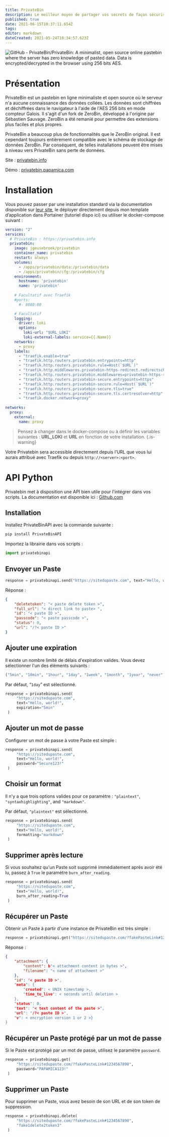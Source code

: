 ```yaml
---
title: PrivateBin
description: Le meilleur moyen de partager vos secrets de façon sécurisé et avec une API !
published: true
date: 2021-06-15T10:37:11.654Z
tags: 
editor: markdown
dateCreated: 2021-05-24T10:34:57.623Z
---
```


![GitHub - PrivateBin/PrivateBin: A minimalist, open source online pastebin  where the server has zero knowledge of pasted data. Data is  encrypted/decrypted in the browser using 256 bits AES.](https://camo.githubusercontent.com/35eb22889fe1705b5a7c3834683b64fbbb191ce4a0735b07cb292c6f0b1bca2c/68747470733a2f2f63646e2e7261776769742e636f6d2f5072697661746542696e2f6173736574732f6d61737465722f696d616765732f707265766965772f6c6f676f536d616c6c2e706e67)

# Présentation

PrivateBin est un pastebin en ligne minimaliste et open source où le serveur n'a aucune connaissance des données collées. Les données sont chiffrées et déchiffrées dans le navigateur à l'aide de l'AES 256 bits en mode compteur Galois. Il s'agit d'un fork de ZeroBin, développé à l'origine par Sébastien Sauvage. ZeroBin a été remanié pour permettre des extensions plus faciles et plus propres. 

PrivateBin a beaucoup plus de fonctionnalités que le ZeroBin original. Il est cependant toujours entièrement compatible avec le schéma de stockage de données ZeroBin. Par conséquent, de telles installations peuvent être mises à niveau vers PrivateBin sans perte de données.

Site : [privatebin.info](https://privatebin.info)

Démo : [privatebin.papamica.com](https://privatebin.papamica.com)

# Installation

Vous pouvez passer par une installation standard via la documentation disponible sur [leur site](https://github.com/PrivateBin/PrivateBin/blob/master/INSTALL.md#installation), le déployer directement depuis mon template d’application dans Portainer (tutoriel dispo ici) ou utiliser le docker-compose suivant : 

```yaml
version: "2"
services:
  # PrivateBin : https://privatebin.info
  privatebin:
    image: jgeusebroek/privatebin
    container_name: privatebin
    restart: always
    volumes:
      - /apps/privatebin/data:/privatebin/data
      - /apps/privatebin/cfg:/privatebin/cfg
    environment:
      hostname: 'privatebin'
      name: 'privatebin'
      
    # Facultatif avec Traefik
    #ports:
      #- 8080:80

    # Facultatif  
    logging:
      driver: loki
      options:
        loki-url: "$URL_LOKI"
        loki-external-labels: service={{.Name}}
    networks:
      - proxy
    labels:
      - "traefik.enable=true"
      - "traefik.http.routers.privatebin.entrypoints=http"
      - "traefik.http.routers.privatebin.rule=Host(`$URL`)"
      - "traefik.http.middlewares.privatebin-https-redirect.redirectscheme.scheme=https"
      - "traefik.http.routers.privatebin.middlewares=privatebin-https-redirect"
      - "traefik.http.routers.privatebin-secure.entrypoints=https"
      - "traefik.http.routers.privatebin-secure.rule=Host(`$URL`)"
      - "traefik.http.routers.privatebin-secure.tls=true"
      - "traefik.http.routers.privatebin-secure.tls.certresolver=http"
      - "traefik.docker.network=proxy"
  
networks:
  proxy:
    external:
      name: proxy
```

> Pensez à changer dans le docker-compose ou à définir les variables suivantes : **URL\_LOKI** et **URL** en fonction de votre installation.
{.is-warning}

Votre Privatebin sera accessible directement depuis l’URL que vous lui aurais attribué avec Traefik ou depuis `http://<server>:<port>`.

# API Python

Privatebin met à disposition une API bien utile pour l'intégrer dans vos scripts. La documentation est disponible ici : [Github.com](https://github.com/PrivateBin/PrivateBin/wiki/API)

## Installation

Installez PrivateBinAPI avec la commande suivante : 

```python
pip install PrivateBinAPI
```

Importez la librairie dans vos scripts :

```python
import privatebinapi
```

## Envoyer un Paste

```python
response = privatebinapi.send("https://sitedupaste.com", text="Hello, world!")
```

Réponse :

```json
{
    "deletetoken": "< paste delete token >",
    "full_url": "< direct link to paste> ",
    "id": "< paste ID >",
    "passcode": "< paste passcode >",
    "status": 0,
    "url": "/?< paste ID >"
}
```

## Ajouter une expiration

Il existe un nombre limité de délais d'expiration valides. Vous devez sélectionner l'un des éléments suivants :

```python
("5min", "10min", "1hour", "1day", "1week", "1month", "1year", "never")
```

Par défaut, “`1day`” est sélectionné.

```python
response = privatebinapi.send(
     "https://sitedupaste.com",
     text="Hello, world!",
     expiration="5min"
 )
```

## Ajouter un mot de passe

Configurer un mot de passe à votre Paste est simple :

```python
response = privatebinapi.send(
     "https://sitedupaste.com",
     text="Hello, world!",
     password="Secure123!"
 )
```

## Choisir un format

Il n'y a que trois options valides pour ce paramètre : `"plaintext"`, `"syntaxhighlighting"`, and `"markdown"`.

Par défaut, `"plaintext"` est sélectionné.

```python
response = privatebinapi.send(
     "https://sitedupaste.com",
     text="Hello, world!",
     formatting="markdown"
 )
```

## Supprimer après lecture

Si vous souhaitez qu'un Paste soit supprimé immédiatement après avoir été lu, passez à `True` le paramètre `burn_after_reading`.

```python
response = privatebinapi.send(
     "https://sitedupaste.com",
     text="Hello, world!",
     burn_after_reading=True
 )
```

## Récupérer un Paste

Obtenir un Paste à partir d'une instance de PrivateBin est très simple :

```python
response = privatebinapi.get("https://sitedupaste.com/?fakePasteLink#1234567890")
```

Réponse :

```json
{
    "attachment": {
        "content": b"< attachment content in bytes >",
        "filename": "< name of attachment >"
    },
    "id": '< paste ID >",
    "meta": {
        "created": < UNIX timestamp >,
        "time_to_live": < seconds until deletion >
    },
    "status": 0,
    "text": "< text content of the paste >",
    "url": "/?< paste ID >",
    "v": < encryption version 1 or 2 >}
}
```

## Récupérer un Paste protégé par un mot de passe

Si le Paste est protégé par un mot de passe, utilisez le paramètre `password`.

```python
response = privatebinapi.get(
     "https://sitedupaste.com/?fakePasteLink#1234567890",
     password="PAPAMICA123!"
 )
```

## Supprimer un Paste

Pour supprimer un Paste, vous avez besoin de son URL et de son token de suppression.

```python
response = privatebinapi.delete(
     "https://sitedupaste.com/?fakePasteLink#1234567890",
     "fake1delete2token3"
 )
```